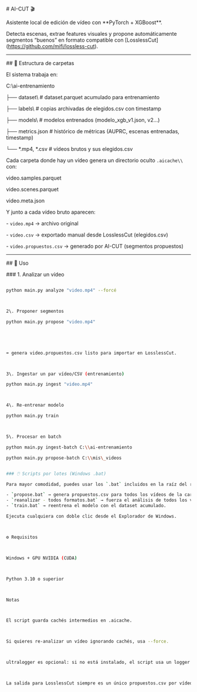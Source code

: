 \# AI-CUT 🎬

Asistente local de edición de vídeo con \*\*PyTorch + XGBoost\*\*.  

Detecta escenas, extrae features visuales y propone automáticamente segmentos “buenos” en formato compatible con \[LosslessCut](https://github.com/mifi/lossless-cut).



---



\## 📂 Estructura de carpetas



El sistema trabaja en:



C:\\ai-entrenamiento

├── dataset\\ # dataset.parquet acumulado para entrenamiento

├── labels\\ # copias archivadas de elegidos.csv con timestamp

├── models\\ # modelos entrenados (modelo\_xgb\_v1.json, v2…)

├── metrics.json # histórico de métricas (AUPRC, escenas entrenadas, timestamp)

└── \*.mp4, \*.csv # vídeos brutos y sus elegidos.csv



Cada carpeta donde hay un vídeo genera un directorio oculto `.aicache\\` con:

video.samples.parquet

video.scenes.parquet

video.meta.json



Y junto a cada vídeo bruto aparecen:

\- `video.mp4` → archivo original  

\- `video.csv` → exportado manual desde LosslessCut (elegidos.csv)  

\- `video.propuestos.csv` → generado por AI-CUT (segmentos propuestos)



---



\## 🚀 Uso



\### 1. Analizar un vídeo

```bash

python main.py analyze "video.mp4" --forcé



2\. Proponer segmentos

python main.py propose "video.mp4"





➡️ genera video.propuestos.csv listo para importar en LosslessCut.



3\. Ingestar un par vídeo/CSV (entrenamiento)

python main.py ingest "video.mp4"



4\. Re-entrenar modelo

python main.py train



5\. Procesar en batch

python main.py ingest-batch C:\\ai-entrenamiento

python main.py propose-batch C:\\mis\_videos


### 🖱️ Scripts por lotes (Windows .bat)

Para mayor comodidad, puedes usar los `.bat` incluidos en la raíz del repo:

- `propose.bat` → genera propuestos.csv para todos los vídeos de la carpeta indicada.  
- `reanalizar - todos formatos.bat` → fuerza el análisis de todos los vídeos soportados en la carpeta de entrenamiento.  
- `train.bat` → reentrena el modelo con el dataset acumulado.  

Ejecuta cualquiera con doble clic desde el Explorador de Windows.



⚙️ Requisitos



Windows + GPU NVIDIA (CUDA)



Python 3.10 o superior



Notas



El script guarda cachés intermedios en .aicache.



Si quieres re-analizar un vídeo ignorando cachés, usa --force.



ultralogger es opcional: si no está instalado, el script usa un logger simple.



La salida para LosslessCut siempre es un único propuestos.csv por vídeo.





